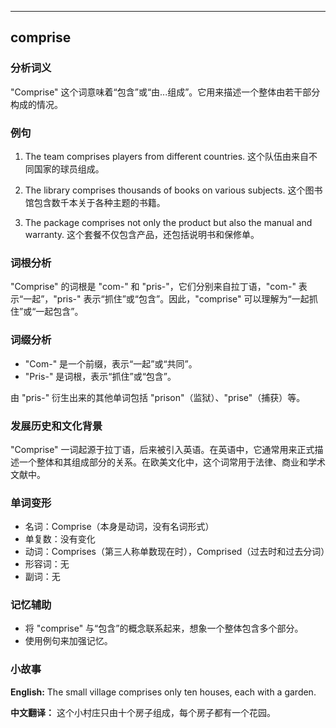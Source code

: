 
---------------
## comprise
### 分析词义
"Comprise" 这个词意味着“包含”或“由...组成”。它用来描述一个整体由若干部分构成的情况。

### 例句
1. The team comprises players from different countries.
   这个队伍由来自不同国家的球员组成。
   
2. The library comprises thousands of books on various subjects.
   这个图书馆包含数千本关于各种主题的书籍。
   
3. The package comprises not only the product but also the manual and warranty.
   这个套餐不仅包含产品，还包括说明书和保修单。

### 词根分析
"Comprise" 的词根是 "com-" 和 "pris-"，它们分别来自拉丁语，"com-" 表示“一起”，"pris-" 表示“抓住”或“包含”。因此，"comprise" 可以理解为“一起抓住”或“一起包含”。

### 词缀分析
- "Com-" 是一个前缀，表示“一起”或“共同”。
- "Pris-" 是词根，表示“抓住”或“包含”。

由 "pris-" 衍生出来的其他单词包括 "prison"（监狱）、"prise"（捕获）等。

### 发展历史和文化背景
"Comprise" 一词起源于拉丁语，后来被引入英语。在英语中，它通常用来正式描述一个整体和其组成部分的关系。在欧美文化中，这个词常用于法律、商业和学术文献中。

### 单词变形
- 名词：Comprise（本身是动词，没有名词形式）
- 单复数：没有变化
- 动词：Comprises（第三人称单数现在时），Comprised（过去时和过去分词）
- 形容词：无
- 副词：无

### 记忆辅助
- 将 "comprise" 与“包含”的概念联系起来，想象一个整体包含多个部分。
- 使用例句来加强记忆。

### 小故事
**English:**
The small village comprises only ten houses, each with a garden.

**中文翻译：**
这个小村庄只由十个房子组成，每个房子都有一个花园。


